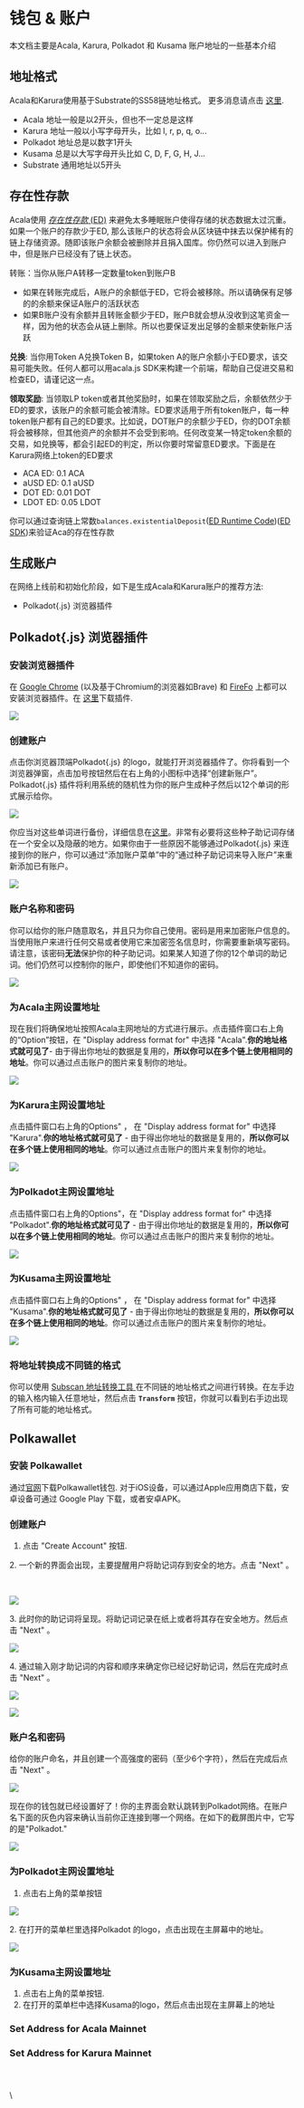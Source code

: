 # 钱包 & 账户

本文档主要是Acala, Karura, Polkadot 和 Kusama 账户地址的一些基本介绍

## 地址格式 <a href="#address-format" id="address-format"></a>

Acala和Karura使用基于Substrate的SS58链地址格式。 更多消息请点击 [这里](https://wiki.polkadot.network/docs/en/learn-accounts).

* Acala 地址一般是以2开头，但也不一定总是这样
* Karura 地址一般以小写字母开头，比如  l, r, p, q, o...
* Polkadot 地址总是以数字1开头
* Kusama 总是以大写字母开头比如 C, D, F, G, H, J...
* Substrate 通用地址以5开头

## 存在性存款 <a href="#existential-deposit" id="existential-deposit"></a>

Acala使用 [_存在性存款_ (ED)](https://wiki.polkadot.network/docs/learn-accounts#existential-deposit-and-reaping) 来避免太多睡眠账户使得存储的状态数据太过沉重。如果一个账户的存款少于ED, 那么该账户的状态将会从区块链中抹去以保护稀有的链上存储资源。随即该账户余额会被删除并且捐入国库。你仍然可以进入到账户中，但是账户已经没有了链上状态。&#x20;

转账：当你从账户A转移一定数量token到账户B

* 如果在转账完成后，A账户的余额低于ED，它将会被移除。所以请确保有足够的的余额来保证A账户的活跃状态
* 如果B账户没有余额并且转账金额少于ED，账户B就会想从没收到这笔资金一样，因为他的状态会从链上删除。所以也要保证发出足够的金额来使新账户活跃

**兑换**: 当你用Token A兑换Token B，如果token A的账户余额小于ED要求，该交易可能失败。任何人都可以用acala.js SDK来构建一个前端，帮助自己促进交易和检查ED，请谨记这一点。

**领取奖励**: 当领取LP token或者其他奖励时，如果在领取奖励之后，余额依然少于ED的要求，该账户的余额可能会被清除。ED要求适用于所有token账户，每一种token账户都有自己的ED要求。比如说，DOT账户的余额少于ED，你的DOT余额将会被移除，但其他资产的余额并不会受到影响。任何改变某一特定token余额的交易，如兑换等，都会引起ED的判定，所以你要时常留意ED要求。下面是在Karura网络上token的ED要求

* ACA ED: 0.1 ACA
* aUSD ED: 0.1 aUSD
* DOT ED: 0.01 DOT
* LDOT ED: 0.05 LDOT

你可以通过查询链上常数`balances.existentialDeposit`([ED Runtime Code](https://github.com/AcalaNetwork/Acala/blob/35078ea2b2d0e3a3937a075c54d94c77faea2f36/runtime/acala/src/lib.rs#L752-L754))([ED SDK](https://github.com/AcalaNetwork/acala.js/blob/master/packages/sdk-wallet/src/utils/get-existential-deposit-config.ts))来验证Aca的存在性存款

## 生成账户 <a href="#account-generation" id="account-generation"></a>

在网络上线前和初始化阶段，如下是生成Acala和Karura账户的推荐方法:

* Polkadot{.js} 浏览器插件

## Polkadot{.js} 浏览器插件 <a href="#polkadot-.js-browser-plugin" id="polkadot-.js-browser-plugin"></a>

### 安装浏览器插件 <a href="#install-the-browser-plugin" id="install-the-browser-plugin"></a>

在 [Google Chrome](https://chrome.google.com/webstore/detail/polkadot%7Bjs%7D-extension/mopnmbcafieddcagagdcbnhejhlodfdd?hl=en) (以及基于Chromium的浏览器如Brave) 和 [FireFo](https://addons.mozilla.org/en-US/firefox/addon/polkadot-js-extension) 上都可以安装浏览器插件。在 [这里](https://polkadot.js.org/extension/)下载插件.

![](https://1503523808-files.gitbook.io/\~/files/v0/b/gitbook-legacy-files/o/assets%2F-MAz4EenwXLth\_HO\_hmJ%2F-M\_d9J85pM55GhyGPGd1%2F-M\_dCLYCSww-lIL9hYYX%2FScreen%20Shot%202021-05-14%20at%204.49.27%20PM.png?alt=media\&token=1145ec94-8c95-4130-b530-f8db80523273)

### 创建账户 <a href="#create-account" id="create-account"></a>

点击你浏览器顶端Polkadot{.js} 的logo，就能打开浏览器插件了。你将看到一个浏览器弹窗，点击加号按钮然后在右上角的小图标中选择“创建新账户”。 Polkadot{.js} 插件将利用系统的随机性为你的账户生成种子然后以12个单词的形式展示给你。

![](https://1503523808-files.gitbook.io/\~/files/v0/b/gitbook-legacy-files/o/assets%2F-MAz4EenwXLth\_HO\_hmJ%2F-M\_d9J85pM55GhyGPGd1%2F-M\_dDK3C-NtFvAMNwiSt%2FScreen%20Shot%202021-05-14%20at%204.53.46%20PM.png?alt=media\&token=e19bcc1d-89fe-4403-a98b-1fd9dfc794b5)

你应当对这些单词进行备份，详细信息在[这里](https://wiki.polkadot.network/docs/en/learn-account-generation#storing-your-key-safely)。非常有必要将这些种子助记词存储在一个安全以及隐蔽的地方。如果你由于一些原因不能够通过Polkadot{.js} 来连接到你的账户，你可以通过“添加账户菜单”中的“通过种子助记词来导入账户”来重新添加已有账户。

![](https://1503523808-files.gitbook.io/\~/files/v0/b/gitbook-legacy-files/o/assets%2F-MAz4EenwXLth\_HO\_hmJ%2F-M\_d9J85pM55GhyGPGd1%2F-M\_dD50MlKV95MR4yG4t%2FScreen%20Shot%202021-05-14%20at%204.52.43%20PM.png?alt=media\&token=2b723190-b2bd-4cb3-99ec-d65d39ecb53a)

### 账户名称和密码 <a href="#name-account-and-password" id="name-account-and-password"></a>

你可以给你的账户随意取名，并且只为你自己使用。密码是用来加密账户信息的。当使用账户来进行任何交易或者使用它来加密签名信息时，你需要重新填写密码。请注意，该密码**无法**保护你的种子助记词。如果某人知道了你的12个单词的助记词。他们仍然可以控制你的账户，即使他们不知道你的密码。

![](https://1503523808-files.gitbook.io/\~/files/v0/b/gitbook-legacy-files/o/assets%2F-MAz4EenwXLth\_HO\_hmJ%2F-M\_d9J85pM55GhyGPGd1%2F-M\_dDr2uh8p2z6RRpQYf%2FScreen%20Shot%202021-05-14%20at%204.54.44%20PM.png?alt=media\&token=a52161e9-6901-4e6e-9c43-d8712b5fce93)

### 为Acala主网设置地址 <a href="#set-address-for-acala-mainnet" id="set-address-for-acala-mainnet"></a>

现在我们将确保地址按照Acala主网地址的方式进行展示。点击插件窗口右上角的“Option”按钮，在 "Display address format for" 中选择 "Acala".**你的地址格式就可见了**- 由于得出你地址的数据是复用的，**所以你可以在多个链上使用相同的地址**。你可以通过点击账户的图片来复制你的地址。

![](https://1503523808-files.gitbook.io/\~/files/v0/b/gitbook-legacy-files/o/assets%2F-MAz4EenwXLth\_HO\_hmJ%2F-M\_d9J85pM55GhyGPGd1%2F-M\_dEaN0F2NnxThLxNu-%2FScreen%20Shot%202021-05-14%20at%204.58.59%20PM.png?alt=media\&token=4839beea-10bf-472b-82af-6e30c0db77b7)

### 为Karura主网设置地址 <a href="#set-address-for-karura-mainnet" id="set-address-for-karura-mainnet"></a>

点击插件窗口右上角的Options" ， 在 "Display address format for" 中选择 "Karura".**你的地址格式就可见了** - 由于得出你地址的数据是复用的，**所以你可以在多个链上使用相同的地址**。你可以通过点击账户的图片来复制你的地址。

![](https://1503523808-files.gitbook.io/\~/files/v0/b/gitbook-legacy-files/o/assets%2F-MAz4EenwXLth\_HO\_hmJ%2F-MbdDEGgoJvrmdLhrFQe%2F-MbdRZuBQFh3CP9oYLi9%2FScreen%20Shot%202021-06-08%20at%202.27.20%20PM.png?alt=media\&token=1c6e7440-9615-412c-a1e0-dd01559acf0f)

### 为Polkadot主网设置地址 <a href="#set-address-for-polkadot-mainnet" id="set-address-for-polkadot-mainnet"></a>

点击插件窗口右上角的Options"，在 "Display address format for" 中选择 "Polkadot".**你的地址格式就可见了** - 由于得出你地址的数据是复用的，**所以你可以在多个链上使用相同的地址**。你可以通过点击账户的图片来复制你的地址。

![](https://1503523808-files.gitbook.io/\~/files/v0/b/gitbook-legacy-files/o/assets%2F-MAz4EenwXLth\_HO\_hmJ%2F-M\_lyAqaQ1Db6r48e1UC%2F-M\_lzxaAC\_H6sfIeMChL%2FScreen%20Shot%202021-05-16%20at%209.45.59%20AM.png?alt=media\&token=b17daac9-6d88-44e2-892a-4a797d5805b3)

### 为Kusama主网设置地址 <a href="#set-address-for-kusama-mainnet" id="set-address-for-kusama-mainnet"></a>

点击插件窗口右上角的Options" ， 在 "Display address format for" 中选择 "Kusama".**你的地址格式就可见了** - 由于得出你地址的数据是复用的，**所以你可以在多个链上使用相同的地址**。你可以通过点击账户的图片来复制你的地址。

![](https://1503523808-files.gitbook.io/\~/files/v0/b/gitbook-legacy-files/o/assets%2F-MAz4EenwXLth\_HO\_hmJ%2F-M\_lyAqaQ1Db6r48e1UC%2F-M\_m-313S-tBRN22FXN1%2FScreen%20Shot%202021-05-16%20at%209.46.09%20AM.png?alt=media\&token=ae33d5a2-1d7a-4fa3-8138-68055b992dfe)

### 将地址转换成不同链的格式 <a href="#convert-address-for-different-chain-formats" id="convert-address-for-different-chain-formats"></a>

你可以使用 [Subscan 地址转换工具 ](https://polkadot.subscan.io/tools/ss58\_transform) 在不同链的地址格式之间进行转换。在左手边的输入格内输入任意地址，然后点击 **`Transform`** 按钮，你就可以看到右手边出现了所有可能的地址格式。

## **Polkawallet** <a href="#polkawallet" id="polkawallet"></a>

### **安装 Polkawallet** <a href="#install-polkawallet-app" id="install-polkawallet-app"></a>

通过[官网](https://polkawallet.io)下载Polkawallet钱包. 对于iOS设备，可以通过Apple应用商店下载，安卓设备可通过 Google Play 下载，或者安卓APK。

### 创建账户 <a href="#create-account-1" id="create-account-1"></a>

1. 点击 "Create Account" 按钮.

2\. 一个新的界面会出现，主要提醒用户将助记词存到安全的地方。点击 "Next" 。

‌

![](https://lh6.googleusercontent.com/509\_xAUccOu0djt4YJZsvrLW4H\_fdBxmOmMMwpRrseGSt9xcyZdx4Tgge7ZofXk6um7rSR6LcPL7c23rJHF2ZHv7FlLl2SbYciqd3-ck\_v\_hlco0RRP7oPpin90nv2YETvvN\_cEb)

3\. 此时你的助记词将呈现。将助记词记录在纸上或者将其存在安全地方。然后点击  "Next" 。

![](https://lh5.googleusercontent.com/XD1NG32OkmzZYToN8Fb-noLzUJmacWIACYhi-gSyV3-s58n4Ovu6sS0qQMRe1NkMMyLA4LBz\_wEHRnEDwVnQgEaXQwCrgvUr0fNvA8SDilS7mrrnP--9bx3-SnHaioy\_prFD4KoE)

4\. 通过输入刚才助记词的内容和顺序来确定你已经记好助记词，然后在完成时点击 "Next" 。

![](https://lh4.googleusercontent.com/ROVs8A4woJy9RYKmsGd6Jm1W8GMzG\_cpB6ba3XLViS18GMTmRK0giSV7qkDh2XZrKxxLv4LFLEFuiRT6Lw3wri8yu6cT9tBMyw00vMhxq5Vmwb2qBOUg9-Eey7RHMbh4araqvk7P)

![](https://lh5.googleusercontent.com/VaB4EcpFPO9Qmvl2K\_MVKk8rVevhEzDsD45WZzkWKe3B6DXyoSU8-IenMk3slTe4uGLVl4IzAEmOz-A0SyJ508VUy49UfiGpsBT5R7q2QRmeybP1cE-2fU52iOdoudgcdmsLv\_Kl)

### **账户名和密码** <a href="#name-account-and-password-1" id="name-account-and-password-1"></a>

给你的账户命名，并且创建一个高强度的密码（至少6个字符），然后在完成后点击 "Next" 。

![](https://lh4.googleusercontent.com/PWXIJxAuCBlb-QGBrpce0gvFgG\_C\_jWUL125eOU\_ke\_thRY4WDhUq1AvDa6bAWHWy\_sD5BXp40gM5zzJRdkDGF5XrtLEuLD5TwJ1sV8FDdjr1QRjDm9I-hzfXGsqBLsq0QVFgb02)

现在你的钱包就已经设置好了！你的主界面会默认跳转到Polkadot网络。在账户名下面的灰色内容来确认当前你正连接到哪一个网络。在如下的截屏图片中，它写的是"Polkadot."

![](https://lh5.googleusercontent.com/xlFLRGhSFMpRc1QeJrObC8vazj7YCLIe2AvW-euSwN4bvjlZWhTbcyBxF4SPTXQGuOCJtdxMW\_1IMNyoL88RzC51RGN7CkLepjjOXTnJkEkp0ZSRzS58F7rAVMamcuXJ\_01S6AhE)



### 为Polkadot主网设置地址 <a href="#set-address-for-polkadot-mainnet-1" id="set-address-for-polkadot-mainnet-1"></a>

1. 点击右上角的菜单按钮

![](https://i.imgur.com/JwPrsVe.jpg%20=250x)

2\. 在打开的菜单栏里选择Polkadot 的logo，点击出现在主屏幕中的地址。

![](https://i.imgur.com/YGx8nne.jpg%20=250x)

### 为Kusama主网设置地址 <a href="#set-address-for-kusama-mainnet-1" id="set-address-for-kusama-mainnet-1"></a>

1. 点击右上角的菜单按钮.
2. 在打开的菜单栏中选择Kusama的logo，然后点击出现在主屏幕上的地址

### Set Address for Acala Mainnet  <a href="#set-address-for-acala-mainnet-coming-soon" id="set-address-for-acala-mainnet-coming-soon"></a>

### Set Address for Karura Mainnet  <a href="#set-address-for-karura-mainnet-coming-soon" id="set-address-for-karura-mainnet-coming-soon"></a>

​

### &#x20;<a href="#undefined" id="undefined"></a>

\
